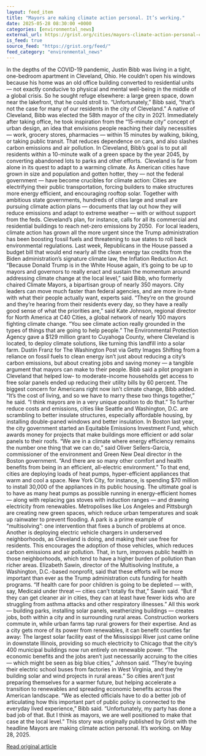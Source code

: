 ```yaml
---
layout: feed_item
title: "Mayors are making climate action personal. It’s working."
date: 2025-05-28 08:30:00 +0000
categories: [environmental_news]
external_url: https://grist.org/cities/mayors-climate-action-personal-cleveland/
is_feed: true
source_feed: "https://grist.org/feed/"
feed_category: "environmental_news"
---
```


In the depths of the COVID-19 pandemic, Justin Bibb was living in a tight, one-bedroom apartment in Cleveland, Ohio. He couldn’t open his windows because his home was an old office building converted to residential units — not exactly conducive to physical and mental well-being in the middle of a global crisis. So he sought refuge elsewhere: a large green space, down near the lakefront, that he could stroll to. “Unfortunately,” Bibb said, “that&#8217;s not the case for many of our residents in the city of Cleveland.” A native of Cleveland, Bibb was elected the 58th mayor of the city in 2021. Immediately after taking office, he took inspiration from the “15-minute city” concept of urban design, an idea that envisions people reaching their daily necessities — work, grocery stores, pharmacies — within 15 minutes by walking, biking, or taking public transit. That reduces dependence on cars, and also slashes carbon emissions and air pollution. In Cleveland, Bibb’s goal is to put all residents within a 10-minute walk of a green space by the year 2045, by converting abandoned lots to parks and other efforts.&nbsp; Cleveland is far from alone in its quest to adapt to a warming climate. As American cities have grown in size and population and gotten hotter, they — not the federal government — have become crucibles for climate action: Cities are electrifying their public transportation, forcing builders to make structures more energy efficient, and encouraging rooftop solar. Together with ambitious state governments, hundreds of cities large and small are pursuing climate action plans — documents that lay out how they will reduce emissions and adapt to extreme weather — with or without support from the feds. Cleveland’s plan, for instance, calls for all its commercial and residential buildings to reach net-zero emissions by 2050.&nbsp; For local leaders, climate action has grown all the more urgent since the Trump administration has been boosting fossil fuels and threatening to sue states to roll back environmental regulations. Last week, Republicans in the House passed a budget bill that would end nearly all the clean energy tax credits from the Biden administration&#8217;s signature climate law, the Inflation Reduction Act. “Because Donald Trump is in the White House again, it&#8217;s going to be up to mayors and governors to really enact and sustain the momentum around addressing climate change at the local level,” said Bibb, who formerly chaired Climate Mayors, a bipartisan group of nearly 350 mayors. City leaders can move much faster than federal agencies, and are more in-tune with what their people actually want, experts said. “They&#8217;re on the ground and they&#8217;re hearing from their residents every day, so they have a really good sense of what the priorities are,” said Kate Johnson, regional director for North America at C40 Cities, a global network of nearly 100 mayors fighting climate change. “You see climate action really grounded in the types of things that are going to help people.” The Environmental Protection Agency gave a $129 million grant to Cuyahoga County, where Cleveland is located, to deploy climate solutions, like turning this landfill into a solar farm. Dustin Franz for The Washington Post via Getty Images Shifting from a reliance on fossil fuels to clean energy isn’t just about reducing a city’s carbon emissions, but about creating jobs and saving money — a tangible argument that mayors can make to their people. Bibb said a pilot program in Cleveland that helped low- to moderate-income households get access to free solar panels ended up reducing their utility bills by 60 percent. The biggest concern for Americans right now isn’t climate change, Bibb added. “It&#8217;s the cost of living, and so we have to marry these two things together,” he said. “I think mayors are in a very unique position to do that.” To further reduce costs and emissions, cities like Seattle and Washington, D.C. are scrambling to better insulate structures, especially affordable housing, by installing double-paned windows and better insulation. In Boston last year, the city government started an Equitable Emissions Investment Fund, which awards money for projects that make buildings more efficient or add solar panels to their roofs. “We are in a climate where energy efficiency remains the number one thing that we can do,” said Oliver Sellers-Garcia, commissioner of the environment and Green New Deal director in the Boston government. “And there are so many other comfort and health benefits from being in an efficient, all-electric environment.” To that end, cities are deploying loads of heat pumps, hyper-efficient appliances that warm and cool a space. New York City, for instance, is spending $70 million to install 30,000 of the appliances in its public housing. The ultimate goal is to have as many heat pumps as possible running in energy-efficient homes — along with replacing gas stoves with induction ranges — and drawing electricity from renewables. Metropolises like Los Angeles and Pittsburgh are creating new green spaces, which reduce urban temperatures and soak up rainwater to prevent flooding. A park is a prime example of “multisolving”: one intervention that fixes a bunch of problems at once. Another is deploying electric vehicle chargers in underserved neighborhoods, as Cleveland is doing, and making their use free for residents. This encourages the adoption of those vehicles, which reduces carbon emissions and air pollution. That, in turn, improves public health in those neighborhoods, which tend to have a higher burden of pollution than richer areas. Elizabeth Sawin, director of the Multisolving Institute, a Washington, D.C.-based nonprofit, said that these efforts will be more important than ever as the Trump administration cuts funding for health programs. “If health care for poor children is going to be depleted — with, say, Medicaid under threat — cities can&#8217;t totally fix that,” Sawin said. “But if they can get cleaner air in cities, they can at least have fewer kids who are struggling from asthma attacks and other respiratory illnesses.” All this work — building parks, installing solar panels, weatherizing buildings — creates jobs, both within a city and in surrounding rural areas. Construction workers commute in, while urban farms tap rural growers for their expertise. And as a city gets more of its power from renewables, it can benefit counties far away: The largest solar facility east of the Mississippi River just came online in downstate Illinois, providing so much electricity to Chicago that the city’s 400 municipal buildings now run entirely on renewable power. “The economic benefits and the jobs aren&#8217;t just necessarily accruing to the cities — which might be seen as big blue cities,” Johnson said. “They&#8217;re buying their electric school buses from factories in West Virginia, and they&#8217;re building solar and wind projects in rural areas.” So cities aren’t just preparing themselves for a warmer future, but helping accelerate a transition to renewables and spreading economic benefits across the American landscape. “We as elected officials have to do a better job of articulating how this important part of public policy is connected to the everyday lived experience,” Bibb said. “Unfortunately, my party has done a bad job of that. But I think as mayors, we are well positioned to make that case at the local level.” This story was originally published by Grist with the headline Mayors are making climate action personal. It&#8217;s working. on May 28, 2025.

[Read original article](https://grist.org/cities/mayors-climate-action-personal-cleveland/)
